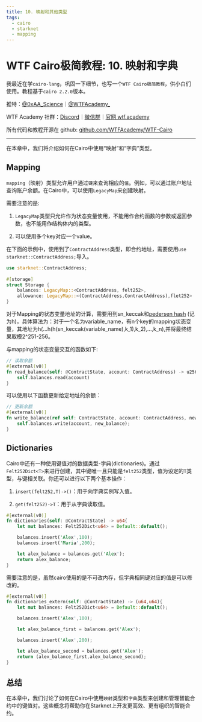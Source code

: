 ```yaml
---
title: 10. 映射和其他类型
tags:
  - cairo
  - starknet
  - mapping
---
```


# WTF Cairo极简教程: 10. 映射和字典

我最近在学`cairo-lang`，巩固一下细节，也写一个`WTF Cairo极简教程`，供小白们使用。教程基于`cairo 2.2.0`版本。

推特：[@0xAA_Science](https://twitter.com/0xAA_Science)｜[@WTFAcademy_](https://twitter.com/WTFAcademy_)

WTF Academy 社群：[Discord](https://discord.gg/5akcruXrsk)｜[微信群](https://docs.google.com/forms/d/e/1FAIpQLSe4KGT8Sh6sJ7hedQRuIYirOoZK_85miz3dw7vA1-YjodgJ-A/viewform?usp=sf_link)｜[官网 wtf.academy](https://wtf.academy)

所有代码和教程开源在 github: [github.com/WTFAcademy/WTF-Cairo](https://github.com/WTFAcademy/WTF-Cairo)

---

在本章中，我们将介绍如何在Cairo中使用“映射”和“字典”类型。

## Mapping

`mapping`（映射）类型允许用户通过`键`来查询相应的`值`。例如，可以通过账户地址查询账户余额。在Cairo中，可以使用`LegacyMap`来创建映射。

需要注意的是:

1. `LegacyMap`类型只允许作为状态变量使用，不能用作合约函数的参数或返回参数，也不能用作结构体内的类型。

2. 可以使用多个key对应一个value。

在下面的示例中，使用到了`ContractAddress`类型，即合约地址，需要使用`use starknet::ContractAddress;`导入。

```rust
use starknet::ContractAddress;
    
#[storage]
struct Storage {
    balances: LegacyMap::<ContractAddress, felt252>,
    allowance: LegacyMap::<(ContractAddress,ContractAddress),flet252>
}
```

对于Mapping的状态变量地址的计算，需要用到sn_keccak和[pedersen hash](https://docs.starknet.io/documentation/architecture_and_concepts/Cryptography/hash-functions/#poseidon_hash) (记为h)，具体算法为：对于一个名为variable_name，有n个key的mapping状态变量，其地址为h(...h(h(sn_keccak(variable_name),k_1),k_2),...,k_n),并将最终结果取模2^251-256。

与mapping的状态变量交互的函数如下:

```rust
// 读取余额
#[external(v0)]
fn read_balance(self: @ContractState, account: ContractAddress) -> u256 {
    self.balances.read(account)
}
```

可以使用以下函数更新给定地址的余额：

```rust
// 更新余额
#[external(v0)]
fn write_balance(ref self: ContractState, account: ContractAddress, new_balance: u256){
    self.balances.write(account, new_balance);
}
```

## Dictionaries

Cairo中还有一种使用键值对的数据类型-字典(dictionaries)。通过`Felt252Dict<T>`来进行创建，其中键唯一且只能是`felt252`类型，值为设定的`T`类型，与键相关联。你还可以进行以下两个基本操作：

1. `insert(felt252,T)->()`：用于向字典实例写入值。

2. `get(felt252)->T`：用于从字典读取值。

```rust
#[external(v0)]
fn dictionaries(self: @ContractState) -> u64{
    let mut balances: Felt252Dict<u64> = Default::default();

    balances.insert('Alex',100);
    balances.insert('Maria',200);

    let alex_balance = balances.get('Alex');
    return alex_balance;
}
```

需要注意的是，虽然cairo使用的是不可改内存，但字典相同键对应的值是可以修改的。

```rust
#[external(v0)]
fn dictionaries_extern(self: @ContractState) -> (u64,u64){
    let mut balances: Felt252Dict<u64> = Default::default();

    balances.insert('Alex',100);

    let alex_balance_first = balances.get('Alex');

    balances.insert('Alex',200);

    let alex_balance_second = balances.get('Alex');
    return (alex_balance_first,alex_balance_second);
}
```

## 总结

在本章中，我们讨论了如何在Cairo中使用`映射`类型和`字典`类型来创建和管理智能合约中的键值对。这些概念将帮助你在Starknet上开发更高效、更有组织的智能合约。
